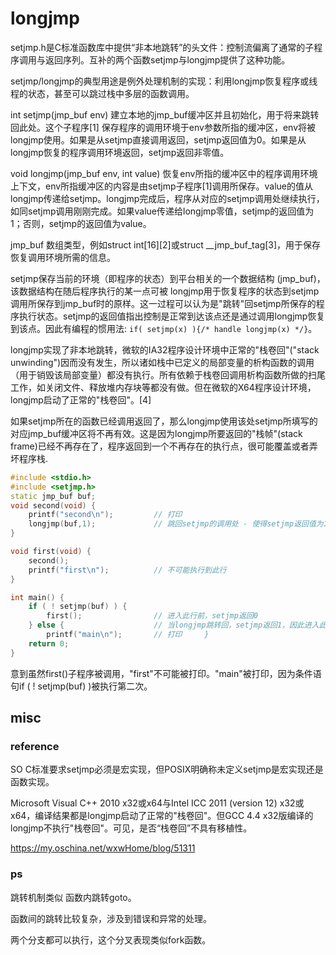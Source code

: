 # longjmp
setjmp.h是C标准函数库中提供“非本地跳转”的头文件：控制流偏离了通常的子程序调用与返回序列。互补的两个函数setjmp与longjmp提供了这种功能。

setjmp/longjmp的典型用途是例外处理机制的实现：利用longjmp恢复程序或线程的状态，甚至可以跳过栈中多层的函数调用。

int setjmp(jmp_buf env)	建立本地的jmp_buf缓冲区并且初始化，用于将来跳转回此处。这个子程序[1] 保存程序的调用环境于env参数所指的缓冲区，env将被longjmp使用。如果是从setjmp直接调用返回，setjmp返回值为0。如果是从longjmp恢复的程序调用环境返回，setjmp返回非零值。

void longjmp(jmp_buf env, int value)	恢复env所指的缓冲区中的程序调用环境上下文，env所指缓冲区的内容是由setjmp子程序[1]调用所保存。value的值从longjmp传递给setjmp。longjmp完成后，程序从对应的setjmp调用处继续执行，如同setjmp调用刚刚完成。如果value传递给longjmp零值，setjmp的返回值为1；否则，setjmp的返回值为value。

jmp_buf	数组类型，例如struct int[16][2]或struct __jmp_buf_tag[3]，用于保存恢复调用环境所需的信息。

setjmp保存当前的环境（即程序的状态）到平台相关的一个数据结构 (jmp_buf)，该数据结构在随后程序执行的某一点可被 longjmp用于恢复程序的状态到setjmp调用所保存到jmp_buf时的原样。这一过程可以认为是"跳转"回setjmp所保存的程序执行状态。setjmp的返回值指出控制是正常到达该点还是通过调用longjmp恢复到该点。因此有编程的惯用法: `if( setjmp(x) ){/* handle longjmp(x) */}`。



longjmp实现了非本地跳转，微软的IA32程序设计环境中正常的"栈卷回"("stack unwinding")因而没有发生，所以诸如栈中已定义的局部变量的析构函数的调用（用于销毁该局部变量）都没有执行。所有依赖于栈卷回调用析构函数所做的扫尾工作，如关闭文件、释放堆内存块等都没有做。但在微软的X64程序设计环境，longjmp启动了正常的"栈卷回"。[4]

如果setjmp所在的函数已经调用返回了，那么longjmp使用该处setjmp所填写的对应jmp_buf缓冲区将不再有效。这是因为longjmp所要返回的"栈帧"(stack frame)已经不再存在了，程序返回到一个不再存在的执行点，很可能覆盖或者弄坏程序栈.

``` cpp
#include <stdio.h> 
#include <setjmp.h>  
static jmp_buf buf;  
void second(void) {     
	printf("second\n");         // 打印     
	longjmp(buf,1);             // 跳回setjmp的调用处 - 使得setjmp返回值为1 
}  

void first(void) {     
	second();     
	printf("first\n");          // 不可能执行到此行 
}  

int main() {   
    if ( ! setjmp(buf) ) {         
		first();                // 进入此行前，setjmp返回0     
	} else {                    // 当longjmp跳转回，setjmp返回1，因此进入此行         
		printf("main\n");       // 打印     }  
    return 0; 
}
```

意到虽然first()子程序被调用，"first"不可能被打印。"main"被打印，因为条件语句if ( ! setjmp(buf) )被执行第二次。

## misc
### reference
SO C标准要求setjmp必须是宏实现，但POSIX明确称未定义setjmp是宏实现还是函数实现。

Microsoft Visual C++ 2010 x32或x64与Intel ICC 2011 (version 12) x32或x64，编译结果都是longjmp启动了正常的"栈卷回"。但GCC 4.4 x32版编译的longjmp不执行"栈卷回"。可见，是否“栈卷回”不具有移植性。

https://my.oschina.net/wxwHome/blog/51311

### ps
跳转机制类似 函数内跳转goto。

函数间的跳转比较复杂，涉及到错误和异常的处理。

两个分支都可以执行，这个分叉表现类似fork函数。